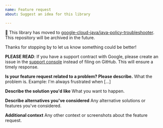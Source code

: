 ```yaml
---
name: Feature request
about: Suggest an idea for this library

---
```


:bus: This library has moved to
[google-cloud-java/java-policy-troubleshooter](
https://github.com/googleapis/google-cloud-java/tree/main/java-policy-troubleshooter).
This repository will be archived in the future.

Thanks for stopping by to let us know something could be better!

**PLEASE READ**: If you have a support contract with Google, please create an issue in the [support console](https://cloud.google.com/support/) instead of filing on GitHub. This will ensure a timely response.

**Is your feature request related to a problem? Please describe.**
What the problem is. Example: I'm always frustrated when [...]

**Describe the solution you'd like**
What you want to happen.

**Describe alternatives you've considered**
Any alternative solutions or features you've considered.

**Additional context**
Any other context or screenshots about the feature request.
